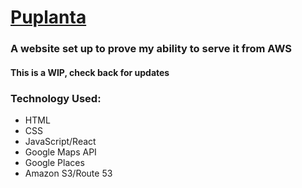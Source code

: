 #  [Puplanta](http://puplanta.com/)
###  A website set up to prove my ability to serve it from AWS

####  This is a WIP, check back for updates

###  Technology Used:
*  HTML
*  CSS
*  JavaScript/React
*  Google Maps API
*  Google Places
*  Amazon S3/Route 53